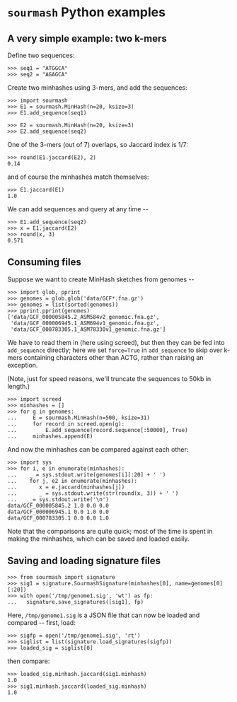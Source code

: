
# `sourmash` Python examples


## A very simple example: two k-mers


Define two sequences:
```
>>> seq1 = "ATGGCA"
>>> seq2 = "AGAGCA"
```
Create two minhashes using 3-mers, and add the sequences:
```
>>> import sourmash
>>> E1 = sourmash.MinHash(n=20, ksize=3)
>>> E1.add_sequence(seq1)
```
```
>>> E2 = sourmash.MinHash(n=20, ksize=3)
>>> E2.add_sequence(seq2)
```
One of the 3-mers (out of 7) overlaps, so Jaccard index is 1/7:
```
>>> round(E1.jaccard(E2), 2)
0.14
```
and of course the minhashes match themselves:
```
>>> E1.jaccard(E1)
1.0
```
We can add sequences and query at any time --
```
>>> E1.add_sequence(seq2)
>>> x = E1.jaccard(E2)
>>> round(x, 3)
0.571
```
## Consuming files


Suppose we want to create MinHash sketches from genomes --
```
>>> import glob, pprint
>>> genomes = glob.glob('data/GCF*.fna.gz')
>>> genomes = list(sorted(genomes))
>>> pprint.pprint(genomes)
['data/GCF_000005845.2_ASM584v2_genomic.fna.gz',
 'data/GCF_000006945.1_ASM694v1_genomic.fna.gz',
 'data/GCF_000783305.1_ASM78330v1_genomic.fna.gz']
```
We have to read them in (here using screed), but then they can be fed
into `add_sequence` directly; here we set `force=True` in `add_sequence`
to skip over k-mers containing characters other than ACTG, rather than
raising an exception.

(Note, just for speed reasons, we'll truncate the sequences to 50kb in length.)
  ```
>>> import screed
>>> minhashes = []
>>> for g in genomes:
...     E = sourmash.MinHash(n=500, ksize=31)
...     for record in screed.open(g):
...         E.add_sequence(record.sequence[:50000], True)
...     minhashes.append(E)
```
And now the minhashes can be compared against each other:
```
>>> import sys
>>> for i, e in enumerate(minhashes):
...    _ = sys.stdout.write(genomes[i][:20] + ' ')
...    for j, e2 in enumerate(minhashes):
...       x = e.jaccard(minhashes[j])
...       _ = sys.stdout.write(str(round(x, 3)) + ' ')
...    _= sys.stdout.write('\n')
data/GCF_000005845.2 1.0 0.0 0.0
data/GCF_000006945.1 0.0 1.0 0.0
data/GCF_000783305.1 0.0 0.0 1.0
```
Note that the comparisons are quite quick; most of the time is spent in
making the minhashes, which can be saved and loaded easily.

## Saving and loading signature files

```
>>> from sourmash import signature
>>> sig1 = signature.SourmashSignature(minhashes[0], name=genomes[0][:20])
>>> with open('/tmp/genome1.sig', 'wt') as fp:
...   signature.save_signatures([sig1], fp)
```
Here, `/tmp/genome1.sig` is a JSON file that can now be loaded and
compared -- first, load:
```
>>> sigfp = open('/tmp/genome1.sig', 'rt')
>>> siglist = list(signature.load_signatures(sigfp))
>>> loaded_sig = siglist[0]
```
then compare:
```
>>> loaded_sig.minhash.jaccard(sig1.minhash)
1.0
>>> sig1.minhash.jaccard(loaded_sig.minhash)
1.0
```
